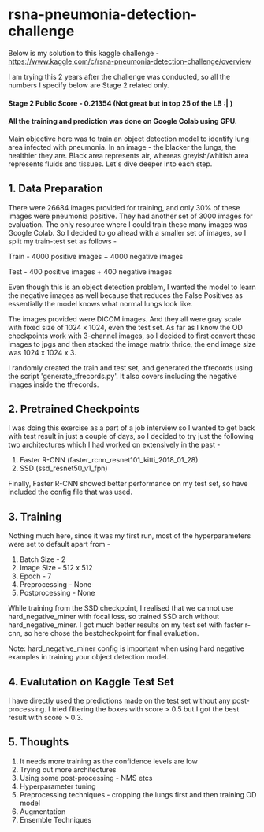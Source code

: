 # rsna-pneumonia-detection-challenge

Below is my solution to this kaggle challenge - https://www.kaggle.com/c/rsna-pneumonia-detection-challenge/overview

I am trying this 2 years after the challenge was conducted, so all the numbers I specify below are Stage 2 related only.

#### Stage 2 Public Score - 0.21354 (Not great but in top 25 of the LB :| )

#### All the training and prediction was done on Google Colab using GPU. 

Main objective here was to train an object detection model to identify lung area infected with pneumonia. In an image - the blacker the lungs, the healthier they are. Black area represents air, whereas greyish/whitish area represents fluids and tissues. Let's dive deeper into each step. 

## 1. Data Preparation
There were 26684 images provided for training, and only 30% of these images were pneumonia positive. They had another set of 3000 images for evaluation. The only resource where I could train these many images was Google Colab. So I decided to go ahead with a smaller set of images, so I split my train-test set as follows -

Train - 4000 positive images + 4000 negative images

Test - 400 positive images + 400 negative images

Even though this is an object detection problem, I wanted the model to learn the negative images as well because that reduces the False Positives as essentially the model knows what normal lungs look like. 

The images provided were DICOM images. And they all were gray scale with fixed size of 1024 x 1024, even the test set. As far as I know the OD checkpoints work with 3-channel images, so I decided to first convert these images to jpgs and then stacked the image matrix thrice, the end image size was 1024 x 1024 x 3.

I randomly created the train and test set, and generated the tfrecords using the script 'generate_tfrecords.py'. It also covers including the negative images inside the tfrecords.

## 2. Pretrained Checkpoints
I was doing this exercise as a part of a job interview so I wanted to get back with test result in just a couple of days, so I decided to try just the following two architectures which I had worked on extensively in the past -

1. Faster R-CNN (faster_rcnn_resnet101_kitti_2018_01_28)
2. SSD (ssd_resnet50_v1_fpn)

Finally, Faster R-CNN showed better performance on my test set, so have included the config file that was used.
  
## 3. Training
Nothing much here, since it was my first run, most of the hyperparameters were set to default apart from -

1. Batch Size - 2
2. Image Size - 512 x 512
3. Epoch - 7
4. Preprocessing - None
5. Postprocessing - None

While training from the SSD checkpoint, I realised that we cannot use hard_negative_miner with focal loss, so trained SSD arch without hard_negative_miner. I got much better results on my test set with faster r-cnn, so here chose the bestcheckpoint for final evaluation.

Note: hard_negative_miner config is important when using hard negative examples in training your object detection model.

## 4. Evalutation on Kaggle Test Set
I have directly used the predictions made on the test set without any post-processing. I tried filtering the boxes with score > 0.5 but I got the best result with score > 0.3.

## 5. Thoughts

1. It needs more training as the confidence levels are low
2. Trying out more architectures
3. Using some post-processing - NMS etcs
4. Hyperparameter tuning
5. Preprocessing techniques - cropping the lungs first and then training OD model
6. Augmentation
7. Ensemble Techniques

